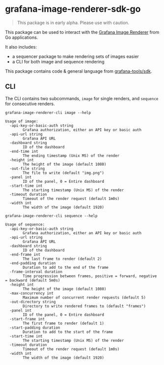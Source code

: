 # grafana-image-renderer-sdk-go

> This package is in early alpha. Please use with caution.

This package can be used to interact with the [Grafana Image Renderer](https://github.com/grafana/grafana-image-renderer) from Go applications.

It also includes:

- a sequencer package to make rendering sets of images easier
- a CLI for both image and sequence rendering

This package contains code & general language from [grafana-tools/sdk](https://github.com/grafana-tools/sdk).

## CLI

The CLI contains two subcommands, `image` for single renders, and `sequence` for consecutive renders.

```text
grafana-image-renderer-cli image --help

Usage of image:
  -api-key-or-basic-auth string
        Grafana authorization, either an API key or basic auth
  -api-url string
        Grafana API URL
  -dashboard string
        ID of the dashboard
  -end-time int
        The ending timestamp (Unix MS) of the render
  -height int
        The height of the image (default 1080)
  -out-file string
        The file to write (default "img.png")
  -panel int
        ID of the panel, 0 = Entire dashboard
  -start-time int
        The starting timestamp (Unix MS) of the render
  -timeout duration
        Timeout of the render request (default 1m0s)
  -width int
        The width of the image (default 1920)
```

```text
grafana-image-renderer-cli sequence --help

Usage of sequence:
  -api-key-or-basic-auth string
        Grafana authorization, either an API key or basic auth
  -api-url string
        Grafana API URL
  -dashboard string
        ID of the dashboard
  -end-frame int
        The last frame to render (default 2)
  -end-padding duration
        Duration to add to the end of the frame
  -frame-interval duration
        Time progression between frames, positive = forward, negative = backward (default 5m0s)
  -height int
        The height of the image (default 1080)
  -max-concurrency int
        Maximum number of concurrent render requests (default 5)
  -out-directory string
        Directory to write rendered frames to (default "frames")
  -panel int
        ID of the panel, 0 = Entire dashboard
  -start-frame int
        The first frame to render (default 1)
  -start-padding duration
        Duration to add to the start of the frame
  -start-time int
        The starting timestamp (Unix MS) of the render
  -timeout duration
        Timeout of the render request (default 1m0s)
  -width int
        The width of the image (default 1920)
```
